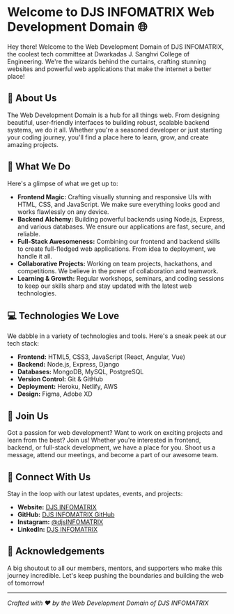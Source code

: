# Welcome to DJS INFOMATRIX Web Development Domain 🌐

Hey there! Welcome to the Web Development Domain of DJS INFOMATRIX, the coolest tech committee at Dwarkadas J. Sanghvi College of Engineering. We're the wizards behind the curtains, crafting stunning websites and powerful web applications that make the internet a better place!

## 🎉 About Us

The Web Development Domain is a hub for all things web. From designing beautiful, user-friendly interfaces to building robust, scalable backend systems, we do it all. Whether you're a seasoned developer or just starting your coding journey, you'll find a place here to learn, grow, and create amazing projects.

## 🚀 What We Do

Here's a glimpse of what we get up to:

- **Frontend Magic:** Crafting visually stunning and responsive UIs with HTML, CSS, and JavaScript. We make sure everything looks good and works flawlessly on any device.
- **Backend Alchemy:** Building powerful backends using Node.js, Express, and various databases. We ensure our applications are fast, secure, and reliable.
- **Full-Stack Awesomeness:** Combining our frontend and backend skills to create full-fledged web applications. From idea to deployment, we handle it all.
- **Collaborative Projects:** Working on team projects, hackathons, and competitions. We believe in the power of collaboration and teamwork.
- **Learning & Growth:** Regular workshops, seminars, and coding sessions to keep our skills sharp and stay updated with the latest web technologies.

## 💻 Technologies We Love

We dabble in a variety of technologies and tools. Here's a sneak peek at our tech stack:

- **Frontend:** HTML5, CSS3, JavaScript (React, Angular, Vue)
- **Backend:** Node.js, Express, Django
- **Databases:** MongoDB, MySQL, PostgreSQL
- **Version Control:** Git & GitHub
- **Deployment:** Heroku, Netlify, AWS
- **Design:** Figma, Adobe XD

## 🌟 Join Us

Got a passion for web development? Want to work on exciting projects and learn from the best? Join us! Whether you're interested in frontend, backend, or full-stack development, we have a place for you. Shoot us a message, attend our meetings, and become a part of our awesome team.

## 🤝 Connect With Us

Stay in the loop with our latest updates, events, and projects:

- **Website:** [DJS INFOMATRIX](https://djs-infomatrix-website.onrender.com/)
- **GitHub:** [DJS INFOMATRIX GitHub](https://github.com/DJS-INFOMATRIX)
- **Instagram:** [@djsINFOMATRIX](https://www.instagram.com/djsinfomatrix?igsh=N3VwbnhnMTM3MjZi)
- **LinkedIn:** [DJS INFOMATRIX](https://www.linkedin.com/company/djs-infomatrix/mycompany/)

## 🙌 Acknowledgements

A big shoutout to all our members, mentors, and supporters who make this journey incredible. Let's keep pushing the boundaries and building the web of tomorrow!

---

*Crafted with ❤️ by the Web Development Domain of DJS INFOMATRIX*

